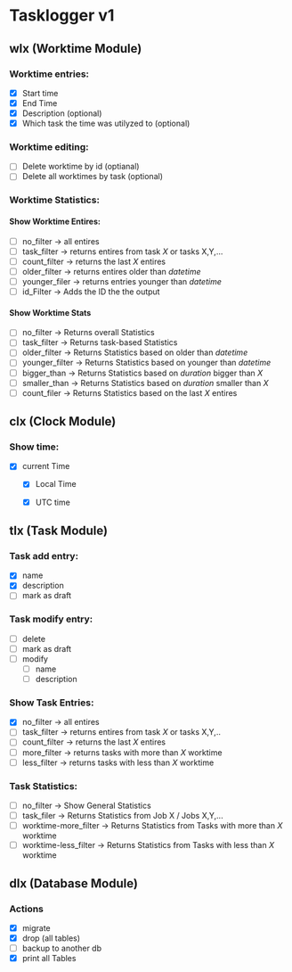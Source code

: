 # Tasklogger v1

## wlx (Worktime Module)
### Worktime entries:
- [x] Start time 
- [x] End Time
- [x] Description (optional)
- [x] Which task the time was utilyzed to (optional)

### Worktime editing:
- [ ] Delete worktime by id (optianal)
- [ ] Delete all worktimes by task (optional)

### Worktime Statistics:
#### Show Worktime Entires:  
- [ ] no_filter -> all entires  
- [ ] task_filter -> returns entires from task *X* or tasks X,Y,...  
- [ ] count_filter -> returns the last *X* entires  
- [ ] older_filter -> returns entires older than *datetime*  
- [ ] younger_filer -> returns entries younger than *datetime*  
- [ ] id_Filter -> Adds the ID the the output

#### Show Worktime Stats
  - [ ] no_filter -> Returns overall Statistics
  - [ ] task_filter -> Returns task-based Statistics 
  - [ ] older_filter -> Returns Statistics based on older than *datetime*
  - [ ] younger_filter -> Returns Statistics based on younger than *datetime*
  - [ ] bigger_than -> Returns Statistics based on *duration* bigger than *X* 
  - [ ] smaller_than -> Returns Statistics based on *duration* smaller than *X* 
  - [ ] count_filer -> Returns Statistics based on the last *X* entires

## clx (Clock Module)
### Show time:
- [x] current Time 
  - [x] Local Time
  - [x] UTC time


## tlx (Task Module)
### Task add entry:
- [x] name 
- [x] description
- [ ] mark as draft

### Task modify entry:
- [ ] delete
- [ ] mark as draft
- [ ] modify
  - [ ] name
  - [ ] description

### Show Task Entries:
- [x] no_filter -> all entires
- [ ] task_filter -> returns entires from task *X* or tasks X,Y,.. 
- [ ] count_filter -> returns the last *X* entires
- [ ] more_filter -> returns tasks with more than *X* worktime
- [ ] less_filter -> returns tasks with less than *X* worktime

### Task Statistics:
- [ ] no_filter -> Show General Statistics
- [ ] task_filer -> Returns Statistics from Job X / Jobs X,Y,...
- [ ] worktime-more_filter -> Returns Statistics from Tasks with more than *X* worktime
- [ ] worktime-less_filter ->  Returns Statistics from Tasks with less than *X* worktime

## dlx (Database Module)

### Actions
- [x] migrate
- [x] drop (all tables)
- [ ] backup to another db
- [x] print all Tables
